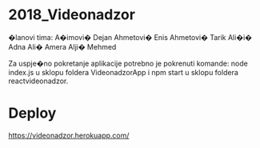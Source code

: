 # 2018_Videonadzor
�lanovi tima:
A�imovi� Dejan
Ahmetovi� Enis
Ahmetovi� Tarik 
Ali�i� Adna
Ali� Amera
Alji� Mehmed

Za uspje�no pokretanje aplikacije potrebno je pokrenuti komande: 
node index.js u sklopu foldera VideonadzorApp i
npm start u sklopu foldera reactvideonadzor.

# Deploy
https://videonadzor.herokuapp.com/